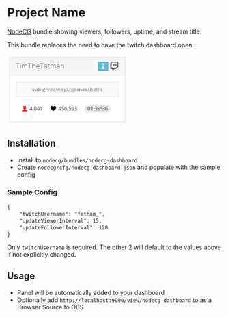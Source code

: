 # Project Name

[NodeCG](http://nodecg.com/) bundle showing viewers, followers, uptime, and stream title.

This bundle replaces the need to have the twitch dashboard open.

![Image](preview.png)

## Installation

- Install to `nodecg/bundles/nodecg-dashboard`
- Create `nodecg/cfg/nodecg-dashboard.json` and populate with the sample config

### Sample Config

```
{
    "twitchUsername": "fathom_",
    "updateViewerInterval": 15,
    "updateFollowerInterval": 120
}
```

Only `twitchUsername` is required. The other 2 will default to the values above if not explicitly changed.

## Usage

- Panel will be automatically added to your dashboard
- Optionally add `http://localhost:9090/view/nodecg-dashboard` to as a Browser Source to OBS
